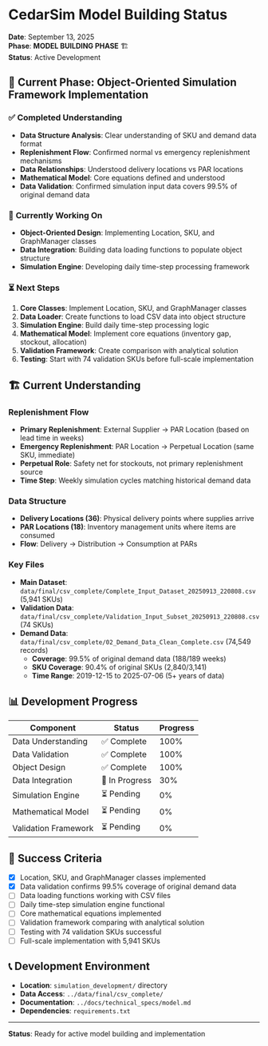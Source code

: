 # CedarSim Model Building Status

**Date**: September 13, 2025  
**Phase**: **MODEL BUILDING PHASE** 🏗️  
**Status**: Active Development

## 🎯 Current Phase: Object-Oriented Simulation Framework Implementation

### ✅ **Completed Understanding**
- **Data Structure Analysis**: Clear understanding of SKU and demand data format
- **Replenishment Flow**: Confirmed normal vs emergency replenishment mechanisms
- **Data Relationships**: Understood delivery locations vs PAR locations
- **Mathematical Model**: Core equations defined and understood
- **Data Validation**: Confirmed simulation input data covers 99.5% of original demand data

### 🚧 **Currently Working On**
- **Object-Oriented Design**: Implementing Location, SKU, and GraphManager classes
- **Data Integration**: Building data loading functions to populate object structure
- **Simulation Engine**: Developing daily time-step processing framework

### ⏳ **Next Steps**
1. **Core Classes**: Implement Location, SKU, and GraphManager classes
2. **Data Loader**: Create functions to load CSV data into object structure
3. **Simulation Engine**: Build daily time-step processing logic
4. **Mathematical Model**: Implement core equations (inventory gap, stockout, allocation)
5. **Validation Framework**: Create comparison with analytical solution
6. **Testing**: Start with 74 validation SKUs before full-scale implementation

## 🏗️ **Current Understanding**

### **Replenishment Flow**
- **Primary Replenishment**: External Supplier → PAR Location (based on lead time in weeks)
- **Emergency Replenishment**: PAR Location → Perpetual Location (same SKU, immediate)
- **Perpetual Role**: Safety net for stockouts, not primary replenishment source
- **Time Step**: Weekly simulation cycles matching historical demand data

### **Data Structure**
- **Delivery Locations (36)**: Physical delivery points where supplies arrive
- **PAR Locations (18)**: Inventory management units where items are consumed
- **Flow**: Delivery → Distribution → Consumption at PARs

### **Key Files**
- **Main Dataset**: `data/final/csv_complete/Complete_Input_Dataset_20250913_220808.csv` (5,941 SKUs)
- **Validation Data**: `data/final/csv_complete/Validation_Input_Subset_20250913_220808.csv` (74 SKUs)
- **Demand Data**: `data/final/csv_complete/02_Demand_Data_Clean_Complete.csv` (74,549 records)
  - **Coverage**: 99.5% of original demand data (188/189 weeks)
  - **SKU Coverage**: 90.4% of original SKUs (2,840/3,141)
  - **Time Range**: 2019-12-15 to 2025-07-06 (5+ years of data)

## 📊 **Development Progress**

| Component | Status | Progress |
|-----------|--------|----------|
| Data Understanding | ✅ Complete | 100% |
| Data Validation | ✅ Complete | 100% |
| Object Design | ✅ Complete | 100% |
| Data Integration | 🚧 In Progress | 30% |
| Simulation Engine | ⏳ Pending | 0% |
| Mathematical Model | ⏳ Pending | 0% |
| Validation Framework | ⏳ Pending | 0% |

## 🎯 **Success Criteria**

- [x] Location, SKU, and GraphManager classes implemented
- [x] Data validation confirms 99.5% coverage of original demand data
- [ ] Data loading functions working with CSV files
- [ ] Daily time-step simulation engine functional
- [ ] Core mathematical equations implemented
- [ ] Validation framework comparing with analytical solution
- [ ] Testing with 74 validation SKUs successful
- [ ] Full-scale implementation with 5,941 SKUs

## 📞 **Development Environment**

- **Location**: `simulation_development/` directory
- **Data Access**: `../data/final/csv_complete/`
- **Documentation**: `../docs/technical_specs/model.md`
- **Dependencies**: `requirements.txt`

---

**Status**: Ready for active model building and implementation
